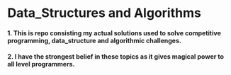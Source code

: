Data_Structures and Algorithms  
==========================================
#### 1. This is repo consisting my actual solutions used to solve competitive programming, data_structure and algorithmic challenges.
#### 2. I have the strongest belief in these topics as it gives magical power to all level programmers.

